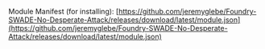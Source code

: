 Module Manifest (for installing): [https://github.com/jeremyglebe/Foundry-SWADE-No-Desperate-Attack/releases/download/latest/module.json](https://github.com/jeremyglebe/Foundry-SWADE-No-Desperate-Attack/releases/download/latest/module.json)
